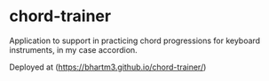 # chord-trainer

Application to support in practicing chord progressions for keyboard instruments, in my case accordion.

Deployed at (https://bhartm3.github.io/chord-trainer/)
